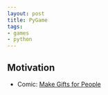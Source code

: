 ```yaml
---
layout: post
title: PyGame
tags:
- games
- python
---
```


## Motivation

* Comic: [Make Gifts for People](http://www.zenpencils.com/comic/119-john-green-make-gifts-for-people/)
